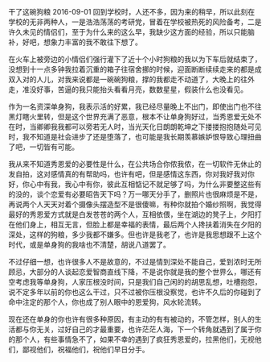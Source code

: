 干了这碗狗粮
2016-09-01
回到学校时，人还不多，因为来的稍早，所以此刻在学校的无非两种人，一是浩浩荡荡的考研党，冒着在学校被热死的风险备考，二是许久未见的情侣们，至于为什么来的这么早，我缺少这方面的经验，所以只能脑补，好吧，想象力丰富的我不敢往下想了。

在火车上被旁边的小情侣们强行灌下了近十个小时狗粮的我以为下车后就结束了，没想到十一点多钟我拉着沉重的箱子往宿舍挪的时候，迎面断断续续走来的都是成双入对的人儿，对我来说都是一碗碗狗粮，撑的我都走不动道了，大晚上的往外走，准没好事，苦逼的我只能抬头看看月亮，数数星星，假装什么也没看见。

作为一名资深单身狗，我表示活的好累，我已经尽量晚上不出门，即使出门也不往黑灯瞎火里转，但是这个世界充满了恶意，根本不让单身狗好过，当秀恩爱无处不在时，当卿卿我我都可以旁若无人时，当光天化日朗朗乾坤之下搂搂抱抱随处可见时，我不知道是社会进步了还是堕落了，也可能是我长期羡慕嫉妒恨导致心理扭曲了吧，一切皆有可能。

我从来不知道秀恩爱的必要性是什么，在公共场合你侬我侬，在一切软件无休止的发自拍，这对感情真的有帮助吗，也许有吧，但是感情这东西，你对我好我对你好，你心中有我，我心中有你，彼此互相惦记不就足够了吗，为什么非要整这些有的没的，谈个恋爱有必要昭告天下吗？万一哪天分手了，删照片也很麻烦是不是，再说两个人天天对着个摄像头摆造型不是很傻嘛，有种你就拍个婚纱照啊，我觉得最好的秀恩爱方式就是白发苍苍的两个人，互相依偎，坐在湖边的凳子上，夕阳打在他们身上，相互无言，但脸上都是幸福的表情，最后两个人搀扶着消失在夕阳的深处，这样的狗粮，多少我都不嫌多。但也许是我老了，也许是我思想跟不上这个时代，或是单身狗的我啥也不清楚，胡说八道罢了。

不过仔细一想，也许很多人不是故意的，不过是情到深处不能自己，爱到浓时无所顾忌，大部分的人谈起恋爱智商直线下降，不是说你就是我的整个世界么，哪还有空考虑我等单身狗，人家压根没时间，只是我们自己闲的的胡思乱想，吐槽抱怨，说不定多年以前的你也这么干过，只不过被你压根没察觉，也许不久后的你碰到了命中注定的那个人，你也成了别人眼中的恩爱狗，风水轮流转。

现在还在单身的你也许有很多种原因，有主动的有有被动的，不管怎样，别人的生活都与你无关，过好自己的才最重要，也许茫茫人海，下一个转角就遇到了属于你的那个人，有些事情急不了，如果不幸的遇到了疯狂秀恩爱的，拉黑他们，无视他们，鄙视他们，祝福他们，祝他们早日分手。